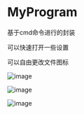 # MyProgram
基于cmd命令进行的封装

可以快速打开一些设置

可以自由更改文件图标

![image](https://user-images.githubusercontent.com/75202334/178648771-6bcd14aa-436c-487d-877c-f91d634588a1.png)

![image](https://user-images.githubusercontent.com/75202334/178648276-0ef07d5c-e5ac-491e-bcf5-a1d745cf50ba.png)

![image](https://user-images.githubusercontent.com/75202334/178648470-b007ffe9-69fb-49f3-a327-c78fa28b0ebf.png)

